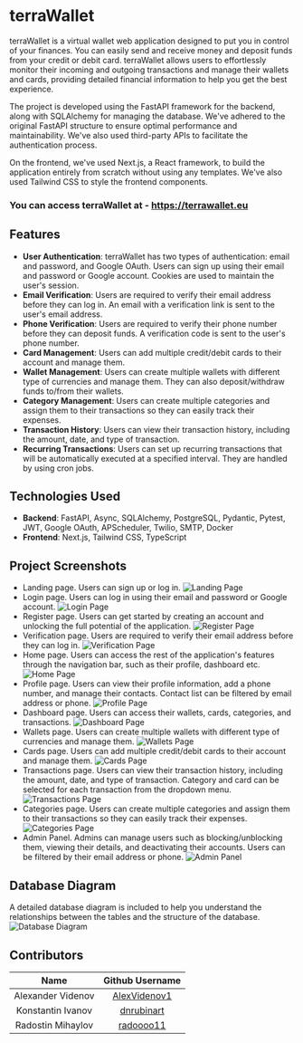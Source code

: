 # terraWallet
terraWallet is a virtual wallet web application designed to put you in control of your finances. You can easily send and receive money and deposit funds from your credit or debit card. terraWallet allows users to effortlessly monitor their incoming and outgoing transactions and manage their wallets and cards, providing detailed financial information to help you get the best experience.

The project is developed using the FastAPI framework for the backend, along with SQLAlchemy for managing the database. We've adhered to the original FastAPI structure to ensure optimal performance and maintainability. We've also used third-party APIs to facilitate the authentication process.

On the frontend, we've used Next.js, a React framework, to build the application entirely from scratch without using any templates. We've also used Tailwind CSS to style the frontend components.

### You can access terraWallet at - https://terrawallet.eu

## Features

- **User Authentication**: terraWallet has two types of authentication: email and password, and Google OAuth. Users can sign up using their email and password or Google account. Cookies are used to maintain the user's session.
- **Email Verification**: Users are required to verify their email address before they can log in. An email with a verification link is sent to the user's email address.
- **Phone Verification**: Users are required to verify their phone number before they can deposit funds. A verification code is sent to the user's phone number.
- **Card Management**: Users can add multiple credit/debit cards to their account and manage them.
- **Wallet Management**: Users can create multiple wallets with different type of currencies and manage them. They can also deposit/withdraw funds to/from their wallets.
- **Category Management**: Users can create multiple categories and assign them to their transactions so they can easily track their expenses.
- **Transaction History**: Users can view their transaction history, including the amount, date, and type of transaction.
- **Recurring Transactions**: Users can set up recurring transactions that will be automatically executed at a specified interval. They are handled by using cron jobs.

## Technologies Used
- **Backend**: FastAPI, Async, SQLAlchemy, PostgreSQL, Pydantic, Pytest, JWT, Google OAuth, APScheduler, Twilio, SMTP, Docker
- **Frontend**: Next.js, Tailwind CSS, TypeScript

## Project Screenshots
- Landing page. Users can sign up or log in.
![Landing Page](https://cdn.discordapp.com/attachments/1227194517879521374/1250336332878708757/image.png?ex=666a91f3&is=66694073&hm=80fd158b4b22b6f5bab70cd1585c43f84b39bfcd53aabda3a1f6e84c434819ae&)
- Login page. Users can log in using their email and password or Google account.
![Login Page](https://cdn.discordapp.com/attachments/1227194517879521374/1250336546700394528/image.png?ex=666a9226&is=666940a6&hm=99ec0d64199b923eb96518274e727b4672948c2b80d56e63f5ee1638e60978f9&)
- Register page. Users can get started by creating an account and unlocking the full potential of the application.
![Register Page](https://cdn.discordapp.com/attachments/1227194517879521374/1250336665487015998/image.png?ex=666a9243&is=666940c3&hm=0cbfdf7ae203131307ef30387ae0b49b03568332f4d102f9198da5c375f9f8aa&)
- Verification page. Users are required to verify their email address before they can log in.
![Verification Page](https://cdn.discordapp.com/attachments/1227194517879521374/1250336838930010143/image.png?ex=666a926c&is=666940ec&hm=0ef8bb23ebb9f87f0b0cff84c31b427c2b4d9d00844bd7462206c1b0ff79a1c7&)
- Home page. Users can access the rest of the application's features through the navigation bar, such as their profile, dashboard etc.
![Home Page](https://cdn.discordapp.com/attachments/1227194517879521374/1250337074645569577/image.png?ex=666a92a4&is=66694124&hm=1be2cd969922a13154d9eb294ef3040e83ee714b6a1f3619503b041e3d75cf54&)
- Profile page. Users can view their profile information, add a phone number, and manage their contacts. Contact list can be filtered by email address or phone.
![Profile Page](https://cdn.discordapp.com/attachments/1227194517879521374/1250337495703621672/image.png?ex=666a9309&is=66694189&hm=53c81fa322f5775a2d811862ec129e1a866e38165aa6a10a6092d5f6a638b60e&)
- Dashboard page. Users can access their wallets, cards, categories, and transactions.
![Dashboard Page](https://cdn.discordapp.com/attachments/1227194517879521374/1250337699496464444/image.png?ex=666a9339&is=666941b9&hm=9fa6bb5379b24d3c12cf6a42c4431a7cd8d86cf5d3c484958b58f1ce928b0823&)
- Wallets page. Users can create multiple wallets with different type of currencies and manage them.
![Wallets Page](https://cdn.discordapp.com/attachments/1227194517879521374/1250338138073862176/image.png?ex=666a93a2&is=66694222&hm=fa8d1417a216b1a07457f3ed240237c5ba301bc23038ccaef7f8e06d0fdae137&)
- Cards page. Users can add multiple credit/debit cards to their account and manage them.
![Cards Page](https://cdn.discordapp.com/attachments/1227194517879521374/1250338488319213601/image.png?ex=666a93f5&is=66694275&hm=2146c389a84a030faae015ef056e7682f95d79e66ba0678e35a540cee83c4931&)
- Transactions page. Users can view their transaction history, including the amount, date, and type of transaction. Category and card can be selected for each transaction from the dropdown menu.
![Transactions Page](https://cdn.discordapp.com/attachments/1227194517879521374/1250339771457212516/image.png?ex=666a9527&is=666943a7&hm=87343e4d9accfcec7d98de2f193f36be0f2a886f47120eccd575759d6cfb12d7&)
- Categories page. Users can create multiple categories and assign them to their transactions so they can easily track their expenses.
![Categories Page](https://cdn.discordapp.com/attachments/1227194517879521374/1250338628719218770/image.png?ex=666a9417&is=66694297&hm=3c13b429915332ef5da848b0969dda1eec7fb12ac50c13d5ebe885dcaad3a77a&)
- Admin Panel. Admins can manage users such as blocking/unblocking them, viewing their details, and deactivating their accounts. Users can be filtered by their email address or phone.
![Admin Panel](https://cdn.discordapp.com/attachments/1227194517879521374/1250339581929324604/image.png?ex=666a94fa&is=6669437a&hm=248e0916b5d03492a5aa6550da661f0a64b5a91f4c7479e391aa75be1cc24a0e&)

## Database Diagram
A detailed database diagram is included to help you understand the relationships between the tables and the structure of the database.
![Database Diagram](https://cdn.discordapp.com/attachments/1227194517879521374/1250387626092007435/image.png?ex=666ac1b9&is=66697039&hm=1ed401639ac196f78d2616a7d25312f8eae73ab1c5f28f75b17007ba22f55b51&)

## Contributors

|       Name            |                   Github Username                 |
|:---------------------:|:-------------------------------------------------:|
| Alexander Videnov     | [AlexVidenov1](https://github.com/AlexVidenov1)   |
| Konstantin Ivanov     | [dnrubinart](https://github.com/dnrubinart)       |
| Radostin Mihaylov     | [radoooo11](https://github.com/radoooo11)         |